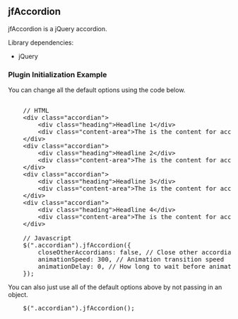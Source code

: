 <h2>jfAccordion</h2>

<p>jfAccordion is a jQuery accordion.</p>

<p>Library dependencies:</p>

<ul>
	<li>jQuery</li>
</ul>

<h3>Plugin Initialization Example</h3>

<p>You can change all the default options using the code below.</p>

<pre>

	// HTML
	&lt;div class="accordian"&gt;
		&lt;div class="heading"&gt;Headline 1&lt;/div&gt;
		&lt;div class="content-area"&gt;The is the content for accordion 1&lt;/div&gt;
	&lt;/div&gt;
	&lt;div class="accordian"&gt;
		&lt;div class="heading"&gt;Headline 2&lt;/div&gt;
		&lt;div class="content-area"&gt;The is the content for accordion 2&lt;/div&gt;
	&lt;/div&gt;
	&lt;div class="accordian"&gt;
		&lt;div class="heading"&gt;Headline 3&lt;/div&gt;
		&lt;div class="content-area"&gt;The is the content for accordion 3&lt;/div&gt;
	&lt;/div&gt;
	&lt;div class="accordian"&gt;
		&lt;div class="heading"&gt;Headline 4&lt;/div&gt;
		&lt;div class="content-area"&gt;The is the content for accordion 4&lt;/div&gt;
	&lt;/div&gt;

	// Javascript
	$(".accordian").jfAccordion({
		closeOtherAccordians: false, // Close other accordians when opening an accordian
		animationSpeed: 300, // Animation transition speed
		animationDelay: 0, // How long to wait before animating
	});
</pre>

<p>You can also just use all of the default options above by not passing in an object.</p>

<pre>
	$(".accordian").jfAccordion();
</pre>